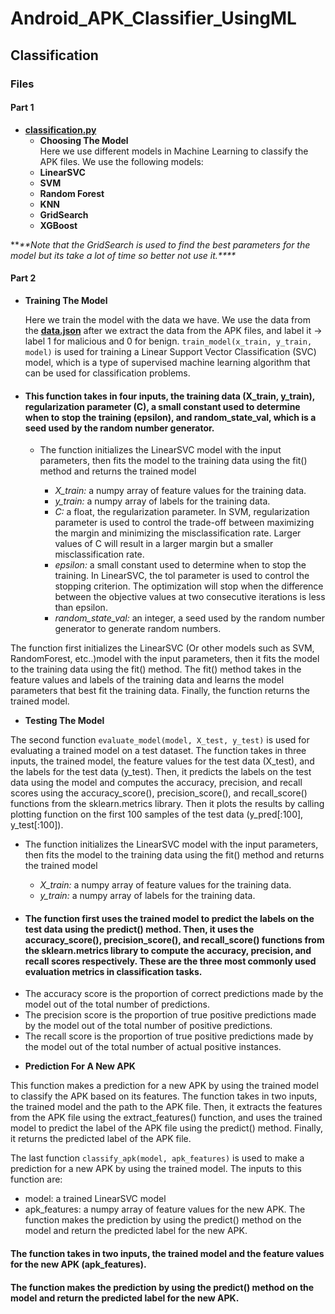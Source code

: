 # Android_APK_Classifier_UsingML

## Classification

### Files
#### Part 1
* [**classification.py**](https://github.com/CodesParadox/Android_APK_Classifier_UsingML/blob/main/classification.py)  
  - **Choosing The Model**    
    Here we use different models in Machine Learning to classify the APK files.
    We use the following models:
  - **LinearSVC**
  - **SVM**
  - **Random Forest**
  - **KNN**
  - **GridSearch**
  - **XGBoost**

**_**Note that the GridSearch is used to find the best parameters for the model but its take a lot of time so better not use it.****_
  
#### Part 2
- **Training The Model**

     Here we train the model with the data we have. We use the data from the [**data.json**](https://github.com/CodesParadox/Android_APK_Classifier_UsingML/blob/main/data/apks/result/data.json)
    after we extract the data from the APK files, and label it -> label 1 for malicious and 0 for benign.
```train_model(x_train, y_train, model)``` is used for training a Linear Support Vector Classification (SVC) model, which is a type of supervised machine learning algorithm that can be used for classification problems.
- #### This function takes in four inputs, the training data (X_train, y_train), regularization parameter (C), a small constant used to determine when to stop the training (epsilon), and random_state_val, which is a seed used by the random number generator. 
  - The function initializes the LinearSVC model with the input parameters, then fits the model to the training data using the fit() method and returns the trained model

    -   *X_train:* a numpy array of feature values for the training data.
    -	*y_train:* a numpy array of labels for the training data.
    -	*C:* a float, the regularization parameter. In SVM, regularization parameter is used to control the trade-off between maximizing the margin and minimizing the misclassification rate. Larger values of C will result in a larger margin but a smaller misclassification rate.
    -	*epsilon:* a small constant used to determine when to stop the training. In LinearSVC, the tol parameter is used to control the stopping criterion. The optimization will stop when the difference between the objective values at two consecutive iterations is less than epsilon.
    -	*random_state_val:* an integer, a seed used by the random number generator to generate random numbers.

The function first initializes the LinearSVC (Or other models such as SVM, RandomForest, etc..)model with the input parameters, then it fits the model to the training data using the fit() method.
 The fit() method takes in the feature values and labels of the training data and learns the model parameters that best fit the training data. 
Finally, the function returns the trained model.

- **Testing The Model**

The second function ```evaluate_model(model, X_test, y_test)``` is used for evaluating a trained model on a test dataset. 
The function takes in three inputs, the trained model, the feature values for the test data (X_test), and the labels for the test data (y_test). 
Then, it predicts the labels on the test data using the model and computes the accuracy, precision, and recall scores using the accuracy_score(), precision_score(), and recall_score() functions from the sklearn.metrics library. 
Then it plots the results by calling plotting function on the first 100 samples of the test data (y_pred[:100], y_test[:100]).
 
- The function initializes the LinearSVC model with the input parameters, then fits the model to the training data using the fit() method and returns the trained model

    - *X_train:* a numpy array of feature values for the training data.
    - *y_train:* a numpy array of labels for the training data.


- #### The function first uses the trained model to predict the labels on the test data using the predict() method. Then, it uses the accuracy_score(), precision_score(), and recall_score() functions from the sklearn.metrics library to compute the accuracy, precision, and recall scores respectively. These are the three most commonly used evaluation metrics in classification tasks.
*	The accuracy score is the proportion of correct predictions made by the model out of the total number of predictions.
*	The precision score is the proportion of true positive predictions made by the model out of the total number of positive predictions.
*	The recall score is the proportion of true positive predictions made by the model out of the total number of actual positive instances.
 
-  **Prediction For A New APK**    

This function makes a prediction for a new APK by using the trained model to classify the APK based on its features.
  The function takes in two inputs, the trained model and the path to the APK file. 
  Then, it extracts the features from the APK file using the extract_features() function, and uses the trained model to predict the label of the APK file using the predict() method. 
  Finally, it returns the predicted label of the APK file.

The last function  ```classify_apk(model, apk_features)``` is used to make a prediction for a new APK by using the trained model. The inputs to this function are:
-	model: a trained LinearSVC model
-	apk_features: a numpy array of feature values for the new APK.
The function makes the prediction by using the predict() method on the model and return the predicted label for the new APK.

 #### The function takes in two inputs, the trained model and the feature values for the new APK (apk_features).
 #### The function makes the prediction by using the predict() method on the model and return the predicted label for the new APK.
    
